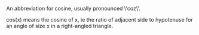 An abbreviation for cosine, usually pronounced \\'coz\\'.

cos(x) means the cosine of x, ie the ratio of adjacent side to
hypotenuse for an angle of size x in a right-angled triangle.
